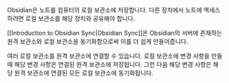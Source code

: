 Obsidian은 노트를 컴퓨터의 로컬 보관소에 저장합니다. 다른 장치에서 노트에 액세스하려면 로컬 보관소를 해당 장치와 공유해야 합니다.

[[Introduction to Obsidian Sync|Obsidian Sync]]은 Obsidian의 서버에 존재하는 원격 보관소와 로컬 보관소을 동기화함으로써 이를 더 쉽게 만들어줍니다.

여러 로컬 보관소를 원격 보관소에 연결할 수 있습니다. 로컬 보관소에 변경 사항을 만들 때 해당 변경 사항은 연결된 원격 보관소에 저장됩니다. 그런 다음 해당 변경 사항은 해당 원격 보관소에 연결된 모든 로컬 보관소에 동기화됩니다.
